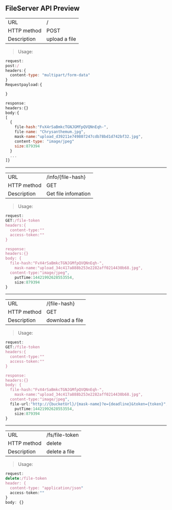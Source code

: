 ## FileServer API Preview

<table>
    <tbody>
    <tr>
        <td>URL</td>
        <td>/</td>
    </tr>
    <tr>
        <td>HTTP method</td>
        <td>POST</td>
    </tr>
    <tr>
        <td>Description</td>
        <td>upload a file</td>
    </tr>
    </tbody>
</table>


> Usage:

```javascript
request:
post:/
headers:{
  content-type: "multipart/form-data"
}
Requestpayload:{

}

response:
headers:{}
body:{
[
  {
    file-hash:"FvX4rSaBmkcTGNJGMfpQVQNnEqh-",
    file-name: "Chrysanthemum.jpg",
    mask-name:"upload_d39211e749807247cdb78bd1d742bf32.jpg",
    content-type: "image/jpeg"
    size:879394
  }
  ...
]}
```
---

<table>
    <tbody>
    <tr>
        <td>URL</td>
        <td>/info/{file-hash}</td>
    </tr>
    <tr>
        <td>HTTP method</td>
        <td>GET</td>
    </tr>
    <tr>
        <td>Description</td>
        <td>Get file infomation</td>
    </tr>
    </tbody>
</table>


> Usage:

```javascript
request:
GET:/file-token
headers:{
  content-type:""
  access-token:""
}

response:
headers:{}
body: {
  file-hash:"FvX4rSaBmkcTGNJGMfpQVQNnEqh-",
	mask-name:"upload_34c417a888b253e2282aff0214430b68.jpg",
  content-type:"image/jpeg",
	putTime:14421992628553554,
	size:879394
}

```
---

<table>
    <tbody>
    <tr>
        <td>URL</td>
        <td>/{file-hash}</td>
    </tr>
    <tr>
        <td>HTTP method</td>
        <td>GET</td>
    </tr>
    <tr>
        <td>Description</td>
        <td>download a file</td>
    </tr>
    </tbody>
</table>


> Usage:

```javascript
request:
GET:/file-token
headers:{
  content-type:""
  access-token:""
}

response:
headers:{}
body: {
  file-hash:"FvX4rSaBmkcTGNJGMfpQVQNnEqh-",
	mask-name:"upload_34c417a888b253e2282aff0214430b68.jpg",
  content-type:"image/jpeg",
  file-url:"http://{bucketUrl}/{mask-name}?e={deadline}&token={token}",
	putTime:14421992628553554,
	size:879394
}

```

---

<table>
    <tbody>
    <tr>
        <td>URL</td>
        <td>/fs/file-token</td>
    </tr>
    <tr>
        <td>HTTP method</td>
        <td>delete</td>
    </tr>
    <tr>
        <td>Description</td>
        <td>delete a file</td>
    </tr>
    </tbody>
</table>


> Usage:

```javascript
request:
delete:/file-token
header: {
  content-type: "application/json"
  access-token:""
}
body: {}
```

<!-- ---

<table>
    <tbody>
    <tr>
        <td>URL</td>
        <td>/fs</td>
    </tr>
    <tr>
        <td>HTTP method</td>
        <td>delete</td>
    </tr>
    <tr>
        <td>Description</td>
        <td>delete files</td>
    </tr>
    </tbody>
</table>


> Usage:

```javascript
request:
delete:/fs
header: {
  content-type: "application/json"
  access-token:""
}
body: {
  file-tokens: [token1, token2 ... tokenn]
}

response:
body:{
  "ok":1, (failed is 0)
  "n":1 (the count of deleted files)
}
``` -->
